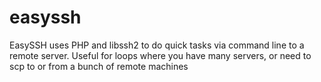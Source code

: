 # easyssh
EasySSH uses PHP and libssh2 to do quick tasks via command line to a remote server. Useful for loops where you have many servers, or need to scp to or from a bunch of remote machines

